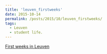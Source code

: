 ```yaml
---
title: 'leuven_firstweeks'
date: 2015-10-14
permalink: /posts/2015/10/leuven_firstweeks/
tags:
  - Leuven
  - student life.
---
```


[First weeks in Leuven](https://medium.com/@hadrielle/it-has-been-a-couple-of-weeks-since-i-posted-my-latest-story-2900c5d06f2a#.sofz2g866)
